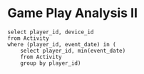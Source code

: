 # Game Play Analysis II
```
select player_id, device_id
from Activity
where (player_id, event_date) in (
    select player_id, min(event_date)
    from Activity
    group by player_id)
```
